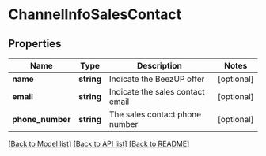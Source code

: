 # ChannelInfoSalesContact

## Properties
Name | Type | Description | Notes
------------ | ------------- | ------------- | -------------
**name** | **string** | Indicate the BeezUP offer | [optional] 
**email** | **string** | Indicate the sales contact email | [optional] 
**phone_number** | **string** | The sales contact phone number | [optional] 

[[Back to Model list]](../README.md#documentation-for-models) [[Back to API list]](../README.md#documentation-for-api-endpoints) [[Back to README]](../README.md)


